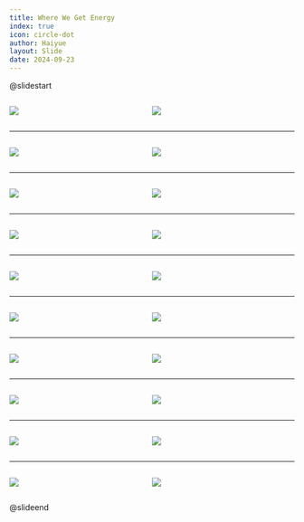 ```yaml
---
title: Where We Get Energy
index: true
icon: circle-dot
author: Haiyue
layout: Slide
date: 2024-09-23
---
```

 
@slidestart

<div style="display:flex">
<div style="flex:1">

![](https://raw.githubusercontent.com/yclord/reading/refs/heads/master/english/Level-K/Where%20We%20Get%20Energy/001.webp)
</div>
<div style="flex:1">

![](https://raw.githubusercontent.com/yclord/reading/refs/heads/master/english/Level-K/Where%20We%20Get%20Energy/002.webp)
</div>
</div>

---

<div style="display:flex">
<div style="flex:1">

![](https://raw.githubusercontent.com/yclord/reading/refs/heads/master/english/Level-K/Where%20We%20Get%20Energy/003.webp)
</div>
<div style="flex:1">

![](https://raw.githubusercontent.com/yclord/reading/refs/heads/master/english/Level-K/Where%20We%20Get%20Energy/004.webp)
</div>
</div>

---

<div style="display:flex">
<div style="flex:1">

![](https://raw.githubusercontent.com/yclord/reading/refs/heads/master/english/Level-K/Where%20We%20Get%20Energy/005.webp)
</div>
<div style="flex:1">

![](https://raw.githubusercontent.com/yclord/reading/refs/heads/master/english/Level-K/Where%20We%20Get%20Energy/006.webp)
</div>
</div>

---

<div style="display:flex">
<div style="flex:1">

![](https://raw.githubusercontent.com/yclord/reading/refs/heads/master/english/Level-K/Where%20We%20Get%20Energy/007.webp)
</div>
<div style="flex:1">

![](https://raw.githubusercontent.com/yclord/reading/refs/heads/master/english/Level-K/Where%20We%20Get%20Energy/008.webp)
</div>
</div>

---

<div style="display:flex">
<div style="flex:1">

![](https://raw.githubusercontent.com/yclord/reading/refs/heads/master/english/Level-K/Where%20We%20Get%20Energy/009.webp)
</div>
<div style="flex:1">

![](https://raw.githubusercontent.com/yclord/reading/refs/heads/master/english/Level-K/Where%20We%20Get%20Energy/010.webp)
</div>
</div>

---

<div style="display:flex">
<div style="flex:1">

![](https://raw.githubusercontent.com/yclord/reading/refs/heads/master/english/Level-K/Where%20We%20Get%20Energy/011.webp)
</div>
<div style="flex:1">

![](https://raw.githubusercontent.com/yclord/reading/refs/heads/master/english/Level-K/Where%20We%20Get%20Energy/012.webp)
</div>
</div>

---

<div style="display:flex">
<div style="flex:1">

![](https://raw.githubusercontent.com/yclord/reading/refs/heads/master/english/Level-K/Where%20We%20Get%20Energy/013.webp)
</div>
<div style="flex:1">

![](https://raw.githubusercontent.com/yclord/reading/refs/heads/master/english/Level-K/Where%20We%20Get%20Energy/014.webp)
</div>
</div>

---

<div style="display:flex">
<div style="flex:1">

![](https://raw.githubusercontent.com/yclord/reading/refs/heads/master/english/Level-K/Where%20We%20Get%20Energy/015.webp)
</div>
<div style="flex:1">

![](https://raw.githubusercontent.com/yclord/reading/refs/heads/master/english/Level-K/Where%20We%20Get%20Energy/016.webp)
</div>
</div>

---

<div style="display:flex">
<div style="flex:1">

![](https://raw.githubusercontent.com/yclord/reading/refs/heads/master/english/Level-K/Where%20We%20Get%20Energy/017.webp)
</div>
<div style="flex:1">

![](https://raw.githubusercontent.com/yclord/reading/refs/heads/master/english/Level-K/Where%20We%20Get%20Energy/018.webp)
</div>
</div>

---

<div style="display:flex">
<div style="flex:1">

![](https://raw.githubusercontent.com/yclord/reading/refs/heads/master/english/Level-K/Where%20We%20Get%20Energy/019.webp)
</div>
<div style="flex:1">

![](https://raw.githubusercontent.com/yclord/reading/refs/heads/master/english/Level-K/Where%20We%20Get%20Energy/020.webp)
</div>
</div>

@slideend